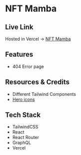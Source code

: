 # NFT Mamba

<!-- Descripion.

<img src="img" alt="ing"> -->

## Live Link

Hosted in Vercel -> [NFT Mamba](https://nftmamba.vercel.app/)

## Features

- 404 Error page

## Resources & Credits

- Different Tailwind Components
- [Hero icons](https://heroicons.com/)

## Tech Stack

- TailwindCSS
- React
- React Router
- GraphQL
- Vercel

